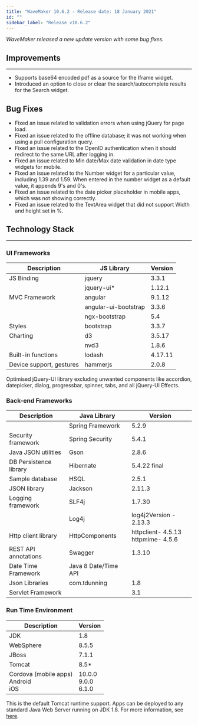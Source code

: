 ```yaml
---
title: "WaveMaker 10.6.2 - Release date: 18 January 2021"
id: ""
sidebar_label: "Release v10.6.2"
---
```

*WaveMaker released a new update version with some bug fixes.*

## Improvements

---

- Supports base64 encoded pdf as a source for the Iframe widget.
- Introduced an option to close or clear the search/autocomplete results for the Search widget.

## Bug Fixes

- Fixed an issue related to validation errors when using jQuery for page load.
- Fixed an issue related to the offline database; it was not working when using a pull configuration query.
- Fixed an issue related to the OpenID authentication when it should redirect to the same URL after logging in.
- Fixed an issue related to Min date/Max date validation in date type widgets for mobile.
- Fixed an issue related to the Number widget for a particular value, including 1.39 and 1.59. When entered in the number widget as a default value, it appends 9's and 0's.
- Fixed an issue related to the date picker placeholder in mobile apps, which was not showing correctly.
- Fixed an issue related to the TextArea widget that did not support Width and height set in %.

## Technology Stack

---

### UI Frameworks

| Description | JS Library | Version |
| --- | --- | --- |
| JS Binding | jquery | 3.3.1 |
|  | jquery-ui* | 1.12.1 |
| MVC Framework | angular | 9.1.12 |
|  | angular-ui-bootstrap | 3.3.6 |
|  | ngx-bootstrap | 5.4|
| Styles | bootstrap | 3.3.7 |
| Charting | d3 | 3.5.17 |
|  | nvd3 | 1.8.6 |
| Built-in functions | lodash | 4.17.11 |
| Device support, gestures | hammerjs | 2.0.8 |

Optimised jQuery-UI library excluding unwanted components like accordion, datepicker, dialog, progressbar, spinner, tabs, and all jQuery-UI Effects.

### Back-end Frameworks

| Description | Java Library | Version |
| --- | --- | --- |
|  | Spring Framework | 5.2.9|
| Security framework | Spring Security | 5.4.1 |
| Java JSON utilities | Gson | 2.8.6|
| DB Persistence library | Hibernate | 5.4.22 final|
| Sample database | HSQL | 2.5.1|
| JSON library | Jackson | 2.11.3|
| Logging framework | SLF4j | 1.7.30 |
|  | Log4j | log4j2Version - 2.13.3 |
| Http client library | HttpComponents | httpclient- 4.5.13 <br> httpmime- 4.5.6 |
| REST API annotations | Swagger | 1.3.10 |
| Date Time Framework | Java 8 Date/Time API |  |
| Json Libraries | com.tdunning |  1.8 |
| Servlet Framework |  | 3.1 |

### Run Time Environment

| Description | Version |
| --- | --- |
| JDK | 1.8 |
| WebSphere | 8.5.5 |
| JBoss | 7.1.1 |
| Tomcat | 8.5* |
| Cordova (mobile apps) <br> Android <br> iOS | 10.0.0 <br> 9.0.0  <br> 6.1.0 |

This is the default Tomcat runtime support. Apps can be deployed to any standard Java Web Server running on JDK 1.8. For more information, see [here](/learn/app-development/deployment/deployment-web-server).
